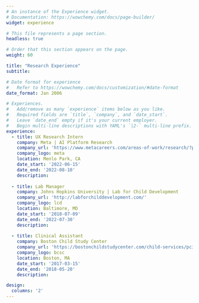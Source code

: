 ```yaml
---
# An instance of the Experience widget.
# Documentation: https://wowchemy.com/docs/page-builder/
widget: experience

# This file represents a page section.
headless: true

# Order that this section appears on the page.
weight: 60

title: "Research Experience"
subtitle:

# Date format for experience
#   Refer to https://wowchemy.com/docs/customization/#date-format
date_format: Jan 2006

# Experiences.
#   Add/remove as many `experience` items below as you like.
#   Required fields are `title`, `company`, and `date_start`.
#   Leave `date_end` empty if it's your current employer.
#   Begin multi-line descriptions with YAML's `|2-` multi-line prefix.
experience:
  - title: UX Research Intern
    company: Meta | AI Platform Research
    company_url: 'https://www.metacareers.com/areas-of-work/research/?p%5Bteams%5D%5B0%5D=Research&teams%5B0%5D=Research'
    company_logo: meta
    location: Menlo Park, CA
    date_start: '2022-06-15'
    date_end: '2022-08-10'
    description:
    
  - title: Lab Manager
    company: Johns Hopkins University | Lab for Child Development
    company_url: 'http://labforchilddevelopment.com/'
    company_logo: lcd
    location: Baltimore, MD
    date_start: '2018-07-09'
    date_end: '2022-07-30'
    description: 
    
  - title: Clinical Assistant
    company: Boston Child Study Center
    company_url: 'https://bostonchildstudycenter.com/child-services/pcit/'
    company_logo: bcsc
    location: Boston, MA
    date_start: '2017-03-15'
    date_end: '2018-05-20'
    description:

design:
  columns: '2'
---
```


